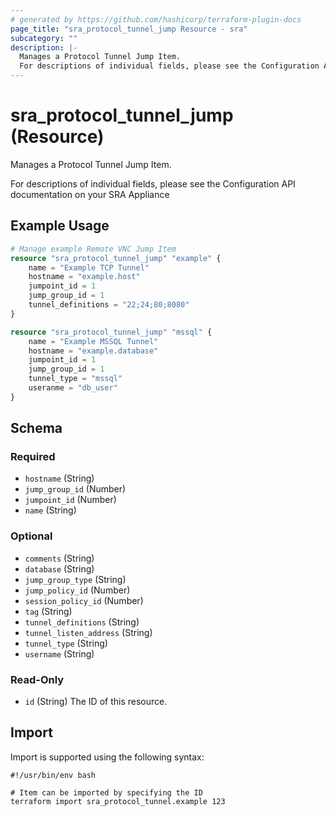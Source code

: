 ```yaml
---
# generated by https://github.com/hashicorp/terraform-plugin-docs
page_title: "sra_protocol_tunnel_jump Resource - sra"
subcategory: ""
description: |-
  Manages a Protocol Tunnel Jump Item.
  For descriptions of individual fields, please see the Configuration API documentation on your SRA Appliance
---
```


# sra_protocol_tunnel_jump (Resource)

Manages a Protocol Tunnel Jump Item.

For descriptions of individual fields, please see the Configuration API documentation on your SRA Appliance

## Example Usage

```terraform
# Manage example Remote VNC Jump Item
resource "sra_protocol_tunnel_jump" "example" {
    name = "Example TCP Tunnel"
    hostname = "example.host"
    jumpoint_id = 1
    jump_group_id = 1
    tunnel_definitions = "22;24;80;8080"
}

resource "sra_protocol_tunnel_jump" "mssql" {
    name = "Example MSSQL Tunnel"
    hostname = "example.database"
    jumpoint_id = 1
    jump_group_id = 1
    tunnel_type = "mssql"
    useranme = "db_user"
}
```

<!-- schema generated by tfplugindocs -->
## Schema

### Required

- `hostname` (String)
- `jump_group_id` (Number)
- `jumpoint_id` (Number)
- `name` (String)

### Optional

- `comments` (String)
- `database` (String)
- `jump_group_type` (String)
- `jump_policy_id` (Number)
- `session_policy_id` (Number)
- `tag` (String)
- `tunnel_definitions` (String)
- `tunnel_listen_address` (String)
- `tunnel_type` (String)
- `username` (String)

### Read-Only

- `id` (String) The ID of this resource.

## Import

Import is supported using the following syntax:

```shell
#!/usr/bin/env bash

# Item can be imported by specifying the ID
terraform import sra_protocol_tunnel.example 123
```
